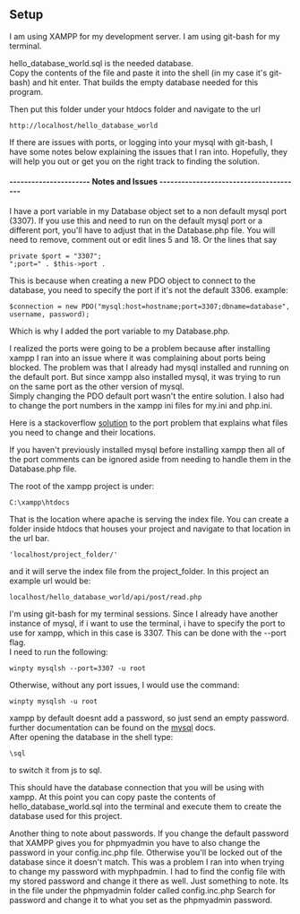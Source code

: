 
## Setup

I am using XAMPP for my development server.
I am using git-bash for my terminal.

hello_database_world.sql is the needed database.  
Copy the contents of the file and paste it into the shell (in my case it's git-bash) and hit enter.  That builds the empty database needed for this program.  

Then put this folder under your htdocs folder and navigate to the url
```
http://localhost/hello_database_world
```

If there are issues with ports, or logging into your mysql with git-bash, I have some notes below explaining the issues that I ran into.  Hopefully, they will help you out or get you on the right track to finding the solution.  


#### ----------------------    Notes and Issues    ---------------------------------------

I have a port variable in my Database object set to a non default mysql port (3307).  If you use this and need to run on the default mysql port or a different port, you'll have to adjust that in the Database.php file.  You will need to remove, comment out or edit lines 5 and 18.  Or the lines that say
```
private $port = "3307";
";port=" . $this->port .
```
This is because when creating a new PDO object to connect to the database, you need to specify the port if it's not the default 3306.
example:  
```
$connection = new PDO("mysql:host=hostname;port=3307;dbname=database", username, password);
```
Which is why I added the port variable to my Database.php.

I realized the ports were going to be a problem because after installing xampp I ran into an issue where it was complaining about ports being blocked.  The problem was that I already had mysql installed and running on the default port. But since xampp also installed mysql, it was trying to run on the same port as the other version of mysql.  
Simply changing the PDO default port wasn't the entire solution. I also had to change the port numbers in the xampp ini files for my.ini and php.ini.

Here is a stackoverflow [solution](https://stackoverflow.com/questions/18177148/xampp-mysql-does-not-start) to the port problem that explains what files you need to change and their locations.  

If you haven't previously installed mysql before installing xampp then all of the port comments can be ignored aside from needing to handle them in the Database.php file.  
  
  
The root of the xampp project is under:  
```
C:\xampp\htdocs
```
That is the location where apache is serving the index file. You can create a folder inside htdocs that houses your project and navigate to that location in the url bar.  
```
'localhost/project_folder/' 
```
and it will serve the index file from the project_folder.  In this project an example url would be:  
```
localhost/hello_database_world/api/post/read.php
```

I'm using git-bash for my terminal sessions.
Since I already have another instance of mysql, if i want to use the terminal, i have to specify the port to use for xampp, which in this case is 3307.  This can be done with the --port flag.  
I need to run the following:  
```
winpty mysqlsh --port=3307 -u root
```
Otherwise, without any port issues, I would use the command:  
```
winpty mysqlsh -u root
```
xampp by default doesnt add a password, so just send an empty password.  
further documentation can be found on the [mysql](https://dev.mysql.com/doc/refman/8.0/en/multiple-servers.html) docs.  
After opening the database in the shell type:  
```
\sql
```
to switch it from js to sql.  

This should have the database connection that you will be using with xampp.  At this point you can copy paste the contents of hello_database_world.sql into the terminal and execute them to create the database used for this project.  


Another thing to note about passwords.  If you change the default password that XAMPP gives you for phpmyadmin you have to also change the password in your config.inc.php file.  Otherwise you'll be locked out of the database since it doesn't match.  This was a problem I ran into when trying to change my password with myphpadmin.  I had to find the config file with my stored password and change it there as well.  Just something to note.  Its in the file under the phpmyadmin folder called config.inc.php Search for password and change it to what you set as the phpmyadmin password.